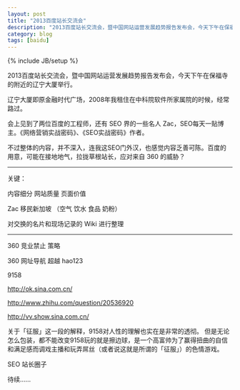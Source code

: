 ```yaml
---
layout: post
title: "2013百度站长交流会"
description: "2013百度站长交流会，暨中国网站运营发展趋势报告发布会，今天下午在保福寺的附近的辽宁大厦举行。"
category: blog
tags: [baidu]
---
```

{% include JB/setup %}

2013百度站长交流会，暨中国网站运营发展趋势报告发布会，今天下午在保福寺的附近的辽宁大厦举行。

辽宁大厦即原金融时代广场，2008年我租住在中科院软件所家属院的时候，经常路过。

会上见到了两位百度的工程师，还有 SEO 界的一些名人 Zac，SEO每天一贴博主。《网络营销实战密码》、《SEO实战密码》作者。

不过整体的内容，并不深入，连我这SEO门外汉，也感觉内容乏善可陈。百度的用意，可能在接地地气，拉拢草根站长，应对来自 360 的威胁？

----

关键：

内容细分 网站质量 页面价值

Zac 移民新加坡 （空气 饮水 食品 奶粉）

对交换的名片和现场记录的 Wiki 进行整理

----

360 竞业禁止 策略

360 网址导航 超越 hao123

9158

http://ok.sina.com.cn/

http://www.zhihu.com/question/20536920

http://vv.show.sina.com.cn/

关于「征服」这一段的解释，9158对人性的理解也实在是非常的透彻。
但是无论怎么包装，都不能改变9158玩的就是擦边球，是一个高富帅为了赢得扭曲的自信和满足感而调戏主播和玩弄屌丝（或者说这就是所谓的「征服」）的色情游戏。

SEO 站长圈子

待续……
